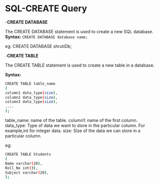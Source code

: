 # SQL-CREATE Query

-**CREATE DATABASE**

The CREATE DATABASE statement is used to create a new SQL database.
**Syntax:**
` CREATE DATABASE database name; `

eg: CREATE DATABASE shrutiDb;

-**CREATE TABLE**

The CREATE TABLE statement is used to create a new table in a database.

**Syntax:**
``` sh
CREATE TABLE table_name
(
column1 data_type(size),
column2 data_type(size),
column3 data_type(size),
....
);
``` 
table_name: name of the table.
column1: name of the first column.
data_type: Type of data we want to store in the particular column. 
            For example,int for integer data.
size: Size of the data we can store in a particular column.

eg:
``` sh
CREATE TABLE Students
(
Name varchar(20),
Roll_No int(3),
Subject varchar(20),
);
``` 
